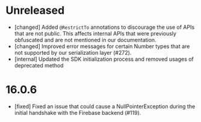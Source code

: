 # Unreleased
- [changed] Added `@RestrictTo` annotations to discourage the use of APIs that
  are not public. This affects internal APIs that were previously obfuscated
  and are not mentioned in our documentation.
- [changed] Improved error messages for certain Number types that are not
  supported by our serialization layer (#272).
- [internal] Updated the SDK initialization process and removed usages of
  deprecated method

# 16.0.6  
- [fixed] Fixed an issue that could cause a NullPointerException during the
  initial handshake with the Firebase backend (#119).
